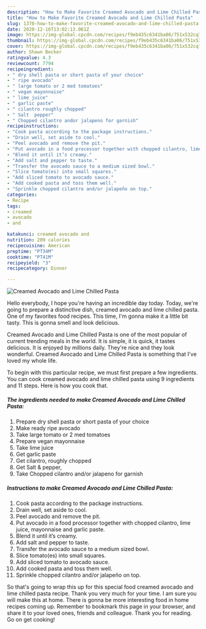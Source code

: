 ```yaml
---
description: "How to Make Favorite Creamed Avocado and Lime Chilled Pasta"
title: "How to Make Favorite Creamed Avocado and Lime Chilled Pasta"
slug: 1370-how-to-make-favorite-creamed-avocado-and-lime-chilled-pasta
date: 2020-12-16T13:02:13.061Z
image: https://img-global.cpcdn.com/recipes/f9eb435c6341ba06/751x532cq70/creamed-avocado-and-lime-chilled-pasta-recipe-main-photo.jpg
thumbnail: https://img-global.cpcdn.com/recipes/f9eb435c6341ba06/751x532cq70/creamed-avocado-and-lime-chilled-pasta-recipe-main-photo.jpg
cover: https://img-global.cpcdn.com/recipes/f9eb435c6341ba06/751x532cq70/creamed-avocado-and-lime-chilled-pasta-recipe-main-photo.jpg
author: Shawn Becker
ratingvalue: 4.3
reviewcount: 7794
recipeingredient:
- " dry shell pasta or short pasta of your choice"
- " ripe avocado"
- " large tomato or 2 med tomatoes"
- " vegan mayonnaise"
- " lime juice"
- " garlic paste"
- " cilantro roughly chopped"
- " Salt  pepper"
- " Chopped cilantro andor jalapeno for garnish"
recipeinstructions:
- "Cook pasta according to the package instructions."
- "Drain well, set aside to cool."
- "Peel avocado and remove the pit."
- "Put avocado in a food processor together with chopped cilantro, lime juice, mayonnaise and garlic paste."
- "Blend it until it’s creamy."
- "Add salt and pepper to taste."
- "Transfer the avocado sauce to a medium sized bowl."
- "Slice tomato(es) into small squares."
- "Add sliced tomato to avocado sauce."
- "Add cooked pasta and toss them well."
- "Sprinkle chopped cilantro and/or jalapeño on top."
categories:
- Recipe
tags:
- creamed
- avocado
- and

katakunci: creamed avocado and 
nutrition: 209 calories
recipecuisine: American
preptime: "PT34M"
cooktime: "PT41M"
recipeyield: "3"
recipecategory: Dinner

---
```



![Creamed Avocado and Lime Chilled Pasta](https://img-global.cpcdn.com/recipes/f9eb435c6341ba06/751x532cq70/creamed-avocado-and-lime-chilled-pasta-recipe-main-photo.jpg)

Hello everybody, I hope you're having an incredible day today. Today, we're going to prepare a distinctive dish, creamed avocado and lime chilled pasta. One of my favorites food recipes. This time, I'm gonna make it a little bit tasty. This is gonna smell and look delicious.



Creamed Avocado and Lime Chilled Pasta is one of the most popular of current trending meals in the world. It is simple, it is quick, it tastes delicious. It is enjoyed by millions daily. They're nice and they look wonderful. Creamed Avocado and Lime Chilled Pasta is something that I've loved my whole life.


To begin with this particular recipe, we must first prepare a few ingredients. You can cook creamed avocado and lime chilled pasta using 9 ingredients and 11 steps. Here is how you cook that.

<!--inarticleads1-->

##### The ingredients needed to make Creamed Avocado and Lime Chilled Pasta:

1. Prepare  dry shell pasta or short pasta of your choice
1. Make ready  ripe avocado
1. Take  large tomato or 2 med tomatoes
1. Prepare  vegan mayonnaise
1. Take  lime juice
1. Get  garlic paste
1. Get  cilantro, roughly chopped
1. Get  Salt &amp; pepper,
1. Take  Chopped cilantro and/or jalapeno for garnish




<!--inarticleads2-->

##### Instructions to make Creamed Avocado and Lime Chilled Pasta:

1. Cook pasta according to the package instructions.
1. Drain well, set aside to cool.
1. Peel avocado and remove the pit.
1. Put avocado in a food processor together with chopped cilantro, lime juice, mayonnaise and garlic paste.
1. Blend it until it’s creamy.
1. Add salt and pepper to taste.
1. Transfer the avocado sauce to a medium sized bowl.
1. Slice tomato(es) into small squares.
1. Add sliced tomato to avocado sauce.
1. Add cooked pasta and toss them well.
1. Sprinkle chopped cilantro and/or jalapeño on top.




So that's going to wrap this up for this special food creamed avocado and lime chilled pasta recipe. Thank you very much for your time. I am sure you will make this at home. There is gonna be more interesting food in home recipes coming up. Remember to bookmark this page in your browser, and share it to your loved ones, friends and colleague. Thank you for reading. Go on get cooking!
